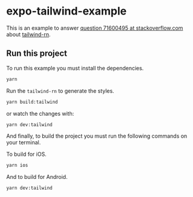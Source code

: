 # expo-tailwind-example
This is an example to answer [question 71600495 at stackoverflow.com](https://stackoverflow.com/questions/71600495/why-is-my-tailwind-ract-native-not-working) about [tailwind-rn](https://github.com/vadimdemedes/tailwind-rn).

## Run this project
To run this example you must install the dependencies.
```bash
yarn
```

Run the `tailwind-rn` to generate the styles.
```bash
yarn build:tailwind
```

or watch the changes with:
```bash
yarn dev:tailwind
```

And finally, to build the project you must run the following commands on your terminal.

To build for iOS.
```bash
yarn ios
```

And to build for Android.
```bash
yarn dev:tailwind
```
